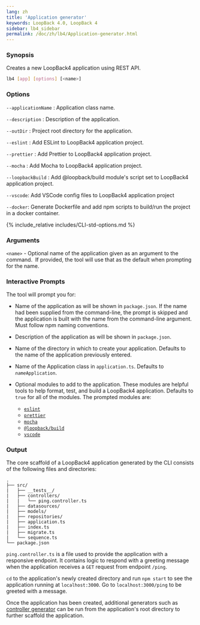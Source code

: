 ```yaml
---
lang: zh
title: 'Application generator'
keywords: LoopBack 4.0, LoopBack 4
sidebar: lb4_sidebar
permalink: /doc/zh/lb4/Application-generator.html
---
```


### Synopsis

Creates a new LoopBack4 application using REST API.

```sh
lb4 [app] [options] [<name>]
```

### Options

`--applicationName` : Application class name.

`--description` : Description of the application.

`--outDir` : Project root directory for the application.

`--eslint` : Add ESLint to LoopBack4 application project.

`--prettier` : Add Prettier to LoopBack4 application project.

`--mocha` : Add Mocha to LoopBack4 application project.

`--loopbackBuild` : Add @loopback/build module's script set to LoopBack4
application project.

`--vscode`: Add VSCode config files to LoopBack4 application project

`--docker`: Generate Dockerfile and add npm scripts to build/run the project in
a docker container.

{% include_relative includes/CLI-std-options.md %}

### Arguments

`<name>` - Optional name of the application given as an argument to the
command.  If provided, the tool will use that as the default when prompting for
the name.

### Interactive Prompts

The tool will prompt you for:

- Name of the application as will be shown in `package.json`. If the name had
  been supplied from the command-line, the prompt is skipped and the application
  is built with the name from the command-line argument. Must follow npm naming
  conventions.

- Description of the application as will be shown in `package.json`.

- Name of the directory in which to create your application. Defaults to the
  name of the application previously entered.

- Name of the Application class in `application.ts`. Defaults to
  <code><i>name</i>Application</code>.

- Optional modules to add to the application. These modules are helpful tools to
  help format, test, and build a LoopBack4 application. Defaults to `true` for
  all of the modules. The prompted modules are:

  - [`eslint`](https://www.npmjs.com/package/eslint)
  - [`prettier`](https://www.npmjs.com/package/prettier)
  - [`mocha`](https://www.npmjs.com/package/mocha)
  - [`@loopback/build`](https://www.npmjs.com/package/@loopback/build)
  - [`vscode`](https://code.visualstudio.com/)

### Output

The core scaffold of a LoopBack4 application generated by the CLI consists of
the following files and directories:

```text
.
├── src/
|   ├── __tests__/
|   ├── controllers/
|   |   └── ping.controller.ts
|   ├── datasources/
|   ├── models/
|   ├── repositories/
|   ├── application.ts
|   ├── index.ts
|   ├── migrate.ts
|   └── sequence.ts
└── package.json
```

`ping.controller.ts` is a file used to provide the application with a responsive
endpoint. It contains logic to respond with a greeting message when the
application receives a `GET` request from endpoint `/ping`.

`cd` to the application's newly created directory and run `npm start` to see the
application running at `localhost:3000`. Go to `localhost:3000/ping` to be
greeted with a message.

Once the application has been created, additional generators such as
[controller generator](Controller-generator.md) can be run from the
application's root directory to further scaffold the application.
